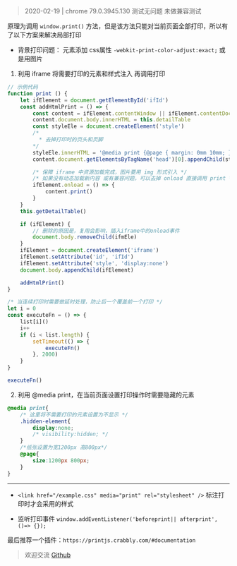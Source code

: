 
> 2020-02-19 | chrome 79.0.3945.130 测试无问题  未做兼容测试

原理为调用 `window.print()` 方法，但是该方法只能对当前页面全部打印，所以有了以下方案来解决局部打印

- 背景打印问题： 元素添加 css属性 `-webkit-print-color-adjust:exact;` 或是用图片

1. 利用 iframe 将需要打印的元素和样式注入 再调用打印
```js
// 示例代码
function print () {
    let ifElement = document.getElementById('ifId')
    const addHtmlPrint = () => {
        const content = ifElement.contentWindow || ifElement.contentDocument
        content.document.body.innerHTML = this.detailTable
        const styleEle = document.createElement('style')
        /* 
          * 去掉打印时的页头和页脚
        */
        styleEle.innerHTML = '@media print {@page { margin: 0mm 10mm; }  添加其它样式}'
        content.document.getElementsByTagName('head')[0].appendChild(styleEle)

        /* 保障 iframe 中资源加载完成，图片要用 img 形式引入 */
        /* 如果没有动态加载新内容 或有兼容问题，可以去掉 onload 直接调用 print */
        ifElement.onload = () => {
            content.print()
        }
    }
    this.getDetailTable()

    if (ifElement) {
        // 删除的原因是，复用会影响，插入iframe中的onload事件
        document.body.removeChild(ifmEle)
    }
    ifElement = document.createElement('iframe')
    ifElement.setAttribute('id', 'ifId')
    ifElement.setAttribute('style', 'display:none')
    document.body.appendChild(ifElement)

    addHtmlPrint()
}

/* 当连续打印时需要做延时处理，防止后一个覆盖前一个打印 */
let i = 0
const executeFn = () => {
    list[i]()
    i++
    if (i < list.length) {
        setTimeout(() => {
            executeFn()
        }, 2000)
    }
}

executeFn()
```

2. 利用 @media print，在当前页面设置打印操作时需要隐藏的元素
```css
@media print{
    /* 这里将不需要打印的元素设置为不显示 */
    .hidden-element{
        display:none;
        /* visibility:hidden; */
    }
    /*纸张设置为宽1200px 高800px*/
    @page{
        size:1200px 800px;
    }
}
```

---

- `<link href="/example.css" media="print" rel="stylesheet" />`  标注打印时才会采用的样式

- 监听打印事件 `window.addEventListener('beforeprint|| afterprint', ()=> {});`

最后推荐一个插件：`https://printjs.crabbly.com/#documentation`


> 欢迎交流 [Github](https://github.com/WarrenHewitt/blog/issues)